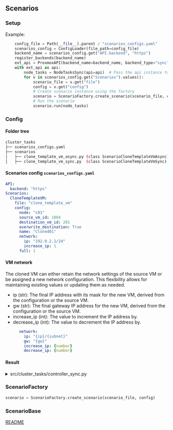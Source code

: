 ## Scenarios

### Setup 

Example:
```python
    config_file = Path(__file__).parent / "scenarios_configs.yaml"
    scenarios_config = ConfigLoader(file_path=config_file)
    backend_name = scenarios_config.get("API.backend", "https")
    register_backends(backend_name)
    ext_api = ProxmoxAPI(backend_name=backend_name, backend_type="sync")
    with ext_api as api:
        node_tasks = NodeTasksSync(api=api)  # Pass the api instance to NodeTasksAsync
        for v in scenarios_config.get("Scenarios").values():
            scenario_file = v.get("file")
            config = v.get("config")
            # Create scenario instance using the factory
            scenario = ScenarioFactory.create_scenario(scenario_file, config)
            # Run the scenario
            scenario.run(node_tasks)
```

### Config
#### Folder tree

```bash
cluster_tasks
├── scenarios_configs.yaml
├── scenarios
│   ├── clone_template_vm_async.py (class ScenarioCloneTemplateVmAsync)
│   ├── clone_template_vm_sync.py  (class ScenarioCloneTemplateVmSync)
````
#### Scenarios config `scenarios_configs.yaml`
```yaml
API:
  backend: "https"
Scenarios:
  CloneTemplateVM:
    file: "clone_template_vm"
    config:
      node: "c01"
      source_vm_id: 1004
      destination_vm_id: 201
      overwrite_destination: True
      name: "Cloned01"
      network:
        ip: "192.0.2.1/24"
        increase_ip: 1
      full: 1
```
#### VM network
The cloned VM can either retain the network settings of the source VM or be assigned a new network configuration. 
This flexibility allows for maintaining existing values or updating them as needed.

* ip (str): The final IP address with its mask for the new VM, derived from the configuration or the source VM.
* gw (str): The final gateway IP address for the new VM, derived from the configuration or the source VM.
* increase_ip (int): The value to increment the IP address by.
* decrease_ip (int): The value to decrement the IP address by.
```yaml
      network:
        ip: "{ip}/{subnet}"
        gw: "{gw}"
        increase_ip: {number}
        decrease_ip: {number}
```

#### Result
<details>
<summary>src/cluster_tasks/controller_sync.py</summary>

``` pycon
python /src/cluster_tasks/controller_sync.py 
DEBUG: Scenarios config: <config.config.ConfigLoader object at 0x10fd0b350>
DEBUG: Creating backend: https of type: sync
Running Scenario Template VM Clone: ScenarioCloneTemplateVmSync
DEBUG: Generated a new task ID: 036b0cf8-c506-42ae-bb16-41f79d8708d2
DEBUG: Formatted endpoint: /api2/json/nodes/c01/qemu/201/status/current
INFO: VM 201 already exists - Deleting...
DEBUG: Generated a new task ID: d851e29d-11b9-49f0-ac48-b4be53f66a47
DEBUG: Formatted endpoint: /api2/json/nodes/c01/qemu/201
DEBUG: Generated a new task ID: fb7e60d4-9f45-490b-ba48-c2b7c408f297
DEBUG: Formatted endpoint: /api2/json/nodes/c01/tasks/UPID:c01:002DC36D:045F99E0:677A9183:qmdestroy:201:api_user@pam!cluster_helper:/status
INFO: Waiting for task to finish... [ 0:00:00 / 0:01:00 ]
DEBUG: Generated a new task ID: cb281c02-d5de-4f5e-9362-11f83e261250
DEBUG: Formatted endpoint: /api2/json/nodes/c01/tasks/UPID:c01:002DC36D:045F99E0:677A9183:qmdestroy:201:api_user@pam!cluster_helper:/status
INFO: VM 201 deleted successfully
DEBUG: Generated a new task ID: 1f3ce5b8-2ac1-4889-b43c-5ddfc76b949a
DEBUG: Formatted endpoint: /api2/json/nodes/c01/qemu/1004/clone
DEBUG: Generated a new task ID: 2bb19080-44ab-43ce-9b30-a3d8c4d0c51f
DEBUG: Formatted endpoint: /api2/json/nodes/c01/tasks/UPID:c01:002DC388:045F9AE2:677A9185:qmclone:1004:api_user@pam!cluster_helper:/status
INFO: Waiting for task to finish... [ 0:00:00 / 0:01:00 ]
DEBUG: Generated a new task ID: 3398e65b-ddad-427b-af86-ee2735e54907
DEBUG: Formatted endpoint: /api2/json/nodes/c01/tasks/UPID:c01:002DC388:045F9AE2:677A9185:qmclone:1004:api_user@pam!cluster_helper:/status
INFO: Waiting for task to finish... [ 0:00:02 / 0:01:00 ]
DEBUG: Generated a new task ID: 6cafba81-fa97-48a8-9b51-c11df3bbe1d8
DEBUG: Formatted endpoint: /api2/json/nodes/c01/tasks/UPID:c01:002DC388:045F9AE2:677A9185:qmclone:1004:api_user@pam!cluster_helper:/status
INFO: Waiting for task to finish... [ 0:00:04 / 0:01:00 ]
DEBUG: Generated a new task ID: 507cb3aa-7a72-4b01-b1f0-9a52a8f92b99
DEBUG: Formatted endpoint: /api2/json/nodes/c01/tasks/UPID:c01:002DC388:045F9AE2:677A9185:qmclone:1004:api_user@pam!cluster_helper:/status
INFO: Waiting for task to finish... [ 0:00:06 / 0:01:00 ]
DEBUG: Generated a new task ID: f4cb2983-3d06-49d0-b221-6336da330ce1
DEBUG: Formatted endpoint: /api2/json/nodes/c01/tasks/UPID:c01:002DC388:045F9AE2:677A9185:qmclone:1004:api_user@pam!cluster_helper:/status
INFO: VM 201 cloned successfully

Process finished with exit code 0
```
</details>

### ScenarioFactory

```python
scenario = ScenarioFactory.create_scenario(scenario_file, config)
```


### ScenarioBase





[README](../README.md)